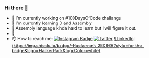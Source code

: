 ### Hi there 👋

- 🔭 I’m currently working on #100DaysOfCode challange
- 🌱 I’m currently learning C and Assembly
- 🌱 Assembly language kinda hard to learn but I will figure it out.
-  🐇
- 📫 How to reach me: [![Instagram Badge](https://img.shields.io/badge/-Instagram-C13584?style=flat-quare&labelColor=C15584&logo=instagram&logoColor=white&link=link)](https://instagram.com/prensesmtn?igshid=YmMyMTA2M2Y=)   [![Twitter](https://img.shields.io/twitter/url/https/twitter.com/cloudposse.svg?style=social&label=Twitter)](https://twitter.com/PrensesMTN?t=caZ7_s1Xg_AApuDGiuoJPQ&s=09)
  [![LinkedIn] (https://img.shields.io/badge/-Hackerrank-2EC866?style=for-the-badge&logo=HackerRank&logoColor=white)](https://www.linkedin.com/in/prenses-metin-35594b237/)
